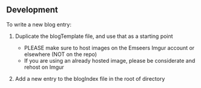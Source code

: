 ## Development
To write a new blog entry:

1) Duplicate the blogTemplate file, and use that as a starting point
   - PLEASE make sure to host images on the Emseers Imgur account or elsewhere (NOT on the repo)
   - If you are using an already hosted image, please be considerate and rehost on Imgur

2) Add a new entry to the blogIndex file in the root of directory
